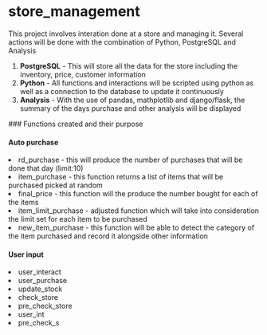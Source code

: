 # store_management

<p>
This project involves interation done at a store and managing it. Several actions will be done with the combination of Python, PostgreSQL and Analysis
</p>

<ol>
<li> <b>PostgreSQL</b> - This will store all the data for the store including the inventory, price, customer information</li>
<li> <b>Python</b> - All functions and interactions will be scripted using python as well as a connection to the database to update it continuously</li>
<li> <b>Analysis</b> - With the use of pandas, mathplotlib and django/flask, the summary of the days purchase and other analysis will be displayed</li>
</ol>
### Functions created and their purpose

#### Auto purchase

<li>
rd_purchase - this will produce the number of purchases that will be done that day (limit:10)
</li>

<li>
item_purchase - this function returns a list of items that will be purchased picked at random
</li>

<li>
final_price - this function will the produce the number bought for each of the items
</li>

<li>
item_limit_purchase - adjusted function which will take into consideration the limit set for each item to be purchased
</li>

<li>
new_item_purchase - this function will be able to detect the category of the item purchased and record it alongside other information
</li>

#### User input

<li>user_interact</li>
<li>user_purchase</li>
<li>update_stock</li>
<li>check_store</li>
<li>pre_check_store</li>
<li>user_int</li>
<li>pre_check_s</li>